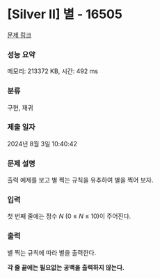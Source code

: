 # [Silver II] 별 - 16505 

[문제 링크](https://www.acmicpc.net/problem/16505) 

### 성능 요약

메모리: 213372 KB, 시간: 492 ms

### 분류

구현, 재귀

### 제출 일자

2024년 8월 3일 10:40:42

### 문제 설명

<p>출력 예제를 보고 별 찍는 규칙을 유추하여 별을 찍어 보자.</p>

### 입력 

 <p>첫 번째 줄에는 정수 <em>N </em>(0 ≤ <em>N</em> ≤ 10)이 주어진다.</p>

### 출력 

 <p>별 찍는 규칙에 따라 별을 출력한다.</p>

<p><strong>각 줄 끝에는 필요없는 공백을 출력하지 않는다.</strong></p>

